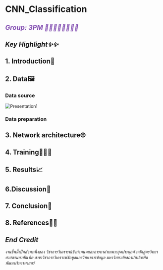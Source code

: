 # CNN_Classification
##  <font color="#8450B2">_Group: 3PM 👧🏻👩🏻👩🏼👦🏻_</font> <br>


## _Key Highlight✨✨_


## 1. Introduction🍆


## 2. Data🖼️

### Data source

![Presentation1](https://user-images.githubusercontent.com/69892468/197280371-9b3f12e4-c29f-4142-9262-309c0b11a2c2.jpg)



### Data preparation



## 3. Network architecture🌐



## 4. Training🏋🏻‍♂️



## 5. Results📈


  

## 6.Discussion💭


## 7. Conclusion👑



## 8. References✍🏼

 
## _End Credit_


_งานชิ้นนี้เป็นส่วนหนึ่งของ วิชาการวิเคราะห์เชิงกำหนดและการหาค่าเหมาะสุดประยุกต์ หลักสูตรวิทยาศาสตรมหาบัณฑิต สาขาวิชาการวิเคราะห์ข้อมูลและวิทยาการข้อมูล มหาวิทยาลัยสถาบันบัณฑิตพัฒนบริหารศาสตร์_
